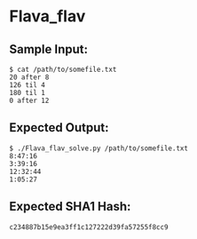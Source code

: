 # Flava_flav

## Sample Input:

```
$ cat /path/to/somefile.txt
20 after 8
126 til 4
180 til 1
0 after 12
```
## Expected Output:

```
$ ./Flava_flav_solve.py /path/to/somefile.txt
8:47:16
3:39:16
12:32:44
1:05:27
```
## Expected SHA1 Hash:

```
c234887b15e9ea3ff1c127222d39fa57255f8cc9
```
